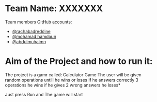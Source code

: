 # Team Name: XXXXXXX

Team members GitHub accounts: 
- [@rachabadreddine](https://github.com/RACHABADREDDINE)
- [@mohamad hamdoun](https://github.com/Mhd34)
- [@abdulmuhaimn](https://github.com/AMS123450)



# Aim of the Project and how to run it:

The project is a gamr called: Calculator Game
The user will be given random operations untill he wins or loses
If he answers correctly 3 operations he wins
if he gives 2 wrong answers he loses*

Just press Run and The game will start
